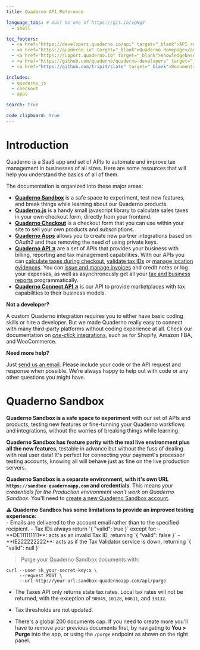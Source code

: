 ```yaml
---
title: Quaderno API Reference

language_tabs: # must be one of https://git.io/vQNgJ
  - shell

toc_footers:
  - <a href="https://developers.quaderno.io/api" target="_blank">API reference</a>
  - <a href="https://quaderno.io" target="_blank">Quaderno Homepage</a>
  - <a href="https://support.quaderno.io" target="_blank">Knowledgebase and Support</a>
  - <a href="https://github.com/quaderno/quaderno-developers" target="_blank">Contributing to Docs</a>
  - <a href="https://github.com/tripit/slate" target="_blank">Documentation Powered by Slate</a><br /><br />

includes:
  - quaderno_js
  - checkout
  - apps

search: true

code_clipboard: true
---
```


# Introduction

Quaderno is a SaaS app and set of APIs to automate and improve tax management in businesses of all sizes. Here are some resources that will help you understand the basics of all of them.

The documentation is organized into these major areas:

- **[Quaderno Sandbox](#quaderno-sandbox)** is a safe space to experiment, test new features, and break things while learning about our Quaderno products.
- **[Quaderno.js](#quaderno-js)** is a handy small javascript library to calculate sales taxes in your own checkout form, directly from your frontend.
- **[Quaderno Checkout](#quaderno-checkout)** is a checkout form that you can use within your site to sell your own products and subscriptions.
- **[Quaderno Apps](#apps)** allows you to create new partner integrations based on OAuth2 and thus removing the need of using private keys.
- **[Quaderno API ↗](https://developers.quaderno.io/api)** are a set of APIs that provides your business with billing, reporting and tax management capabilities. With our APIs you can [calculate taxes during checkout](https://developers.quaderno.io/api/#calculating-a-tax-rate), [validate tax IDs](https://developers.quaderno.io/api/#validate-a-tax-id) or [manage location evidences](https://developers.quaderno.io/api/#evidence). You can [issue and manage invoices](https://developers.quaderno.io/api/#create-an-invoice) and credit notes or log your expenses, as well as asynchronously get all your [tax and business reports](https://developers.quaderno.io/api/#reporting) programmatically.
- **[Quaderno Connect API ↗](https://support.quaderno.io/quaderno-connect)** is our API to provide marketplaces with tax capabilities to their business models.

**Not a developer?**

A custom Quaderno integration requires you to either have basic coding skills or hire a developer. But we made Quaderno really easy to connect with many third-party platforms without coding experience at all. Check our documentation on [_one-click_ integrations](https://support.quaderno.io/platforms-and-integrations), such as for Shopify, Amazon FBA, and WooCommerce.

**Need more help?**

Just [send us an email](mailto:support+dev@quaderno.io). Please include your code or the API request and response when possible. We’re always happy to help out with code or any other questions you might have.

# Quaderno Sandbox

**Quaderno Sandbox is a safe space to experiment** with our set of APIs and products, testing new features or fine-tunning your Quaderno workflows and integrations, without the worries of breaking things while learning.

**Quaderno Sandbox has feature parity with the real live environment plus all the new features**, testable in advance but without the fuss of dealing with real user data! It's perfect for connecting your payment's processor testing accounts, knowing all will behave just as fine on the live production servers.

**Quaderno Sandbox is a separate environment, with it's own URL `https://sandbox-quadernoapp.com` and credentials**. This means *your credentials for the Production environment won't work on Quaderno Sandbox.* You'll need to [create a new Quaderno Sandbox account](https://sandbox-quadernoapp.com/signup).

<aside class="info">
<strong>⚠️ Quaderno Sandbox has some limitations to provide an improved testing experience:</strong>
</aside>
- Emails are delivered to the account email rather than to the specified recipient.
- Tax IDs always return `{ "valid": true }` except for:
  - **DE111111111**: acts as an invalid Tax ID, returning `{ "valid": false }`
  - **IE222222222**: acts as if the Tax Validator service is down, returning `{ "valid": null }`

> Purge your Quaderno Sandbox documents with:

```shell
curl --user sk_your-secret-key:x \
     --request POST \
     --url http://your-url.sandbox-quadernoapp.com/api/purge
```
- The Taxes API only returns state tax rates. Local tax rates will not be returned, with the exception of `90049`, `10128`, `60611`, and `33132`.
- Tax thresholds are not updated.

- There's a global 200 documents cap. If you need to create more you'll have to remove your previous documents first, by navigating to <strong>You > Purge</strong> into the app, or using the `/purge` endpoint as shown on the right panel.
